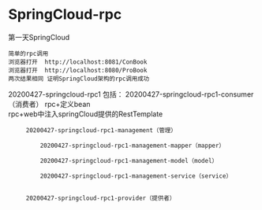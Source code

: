 # SpringCloud-rpc

第一天SpringCloud

	简单的rpc调用
	浏览器打开  http://localhost:8081/ConBook
	浏览器打开  http://localhost:8080/ProBook
	两次结果相同 证明SpringCloud架构的rpc调用成功




20200427-springcloud-rpc1
	包括：
		20200427-springcloud-rpc1-consumer（消费者）
			rpc+定义bean  
			rpc+web中注入springCloud提供的RestTemplate


		 20200427-springcloud-rpc1-management（管理）

			 20200427-springcloud-rpc1-management-mapper（mapper）

			 20200427-springcloud-rpc1-management-model（model）

			 20200427-springcloud-rpc1-management-service（service）


		 20200427-springcloud-rpc1-provider（提供者）	
